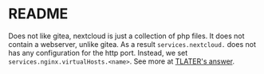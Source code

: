 # README

Does not like gitea, nextcloud is just a collection of php files. It does not contain a webserver, unlike gitea. As a result `services.nextcloud.` does not has any configuration for the http port. Instead, we set `services.nginx.virtualHosts.<name>`. See more at [TLATER's answer](https://discourse.nixos.org/t/accessing-nextcloud-on-local-network/23193/2).